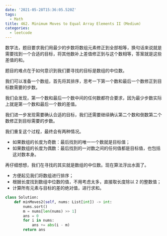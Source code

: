 ```yaml
---
date: '2021-05-28T15:36:05.520Z'
tags:
  - Math
title: 462. Minimum Moves to Equal Array Elements II (Medium)
categories:
  - leetcode
---
```


数学法，题目要求我们用最少的步数将数组元素修正到全部相等，换句话来说就是需要找到一个合适的目标，将其他数补上差值修正到与这个数相等，答案就是这些差值的和。

题目的难点在于如何意识到我们要寻找的目标是数组的中位数。

我们可以准备一个数组，首先将其排序，思考一下第一个数和最后一个数修正到目标数需要的步数。

我们会发现，第一个数和最后一个数中间的任何数都符合要求，因为最少步数实际上就是第一个数和最后一个数的差值。

我们进一步发现需要确认合适的目标，我们还需要继续确认第二个数和倒数第二个数修正到目标需要的步数。

我们重复这个过程，最终会有两种情况。

- 如果数组的长度为奇数：最后找到的唯一一个数就是目标值；
- 如果数组的长度为偶数：最后找到的一对数之间的任何值都是目标值，也包括这对数本身。

再仔细想想，我们在寻找的其实就是数组的中位数。现在算法浮出水面了。

- 方便起见我们将数组进行排序；
- 根据长度找到数组中位数的值，不用考虑太多，直接取长度除以 2 的整数值；
- 计算所有元素与目标的差的绝对值，进行求和。

```python
class Solution:
    def minMoves2(self, nums: List[int]) -> int:
        nums.sort()
        m = nums[len(nums) >> 1]
        ans = 0
        for i in nums:
            ans += abs(i - m)
        return ans
```
